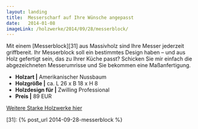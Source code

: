 ```yaml
---
layout: landing
title:  Messerscharf auf Ihre Wünsche angepasst
date:   2014-01-08
imageLink: /holzwerke/2014/09/28/messerblock/
---
```


Mit einem [Messerblock][31] aus Massivholz sind Ihre Messer jederzeit griffbereit. 
Ihr Messerblock soll ein bestimmtes Design haben – und aus Holz gefertigt sein, 
das zu Ihrer Küche passt? 
Schicken Sie mir einfach die abgezeichneten Messerumrisse und Sie bekommen eine Maßanfertigung.

* **Holzart \|** Amerikanischer Nussbaum
* **Holzgröße \|** ca. L 26 x B 18 x H 8
* **Holzdesign für \|** Zwilling Professional
* **Preis \|** 89 EUR


<a href="{{ site.baseurl }}/holzwerke">Weitere Starke Holzwerke hier</a>


[31]: {% post_url 2014-09-28-messerblock %}